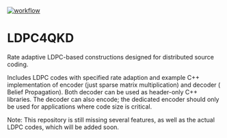 [![workflow](https://github.com/XQP-Munich/LDPC4QKD/actions/workflows/ci-cmake_tests.yml/badge.svg)](https://github.com/XQP-Munich/LDPC4QKD/actions)

# LDPC4QKD

Rate adaptive LDPC-based constructions designed for distributed source coding.

Includes LDPC codes with specified rate adaption and example C++ implementation of encoder (just sparse matrix multiplication) and decoder (
Belief Propagation). Both decoder can be used as header-only C++ libraries.
The decoder can also encode; the dedicated encoder should only be used for applications where code size is critical.

Note: This repository is still missing several features, as well as the actual LDPC codes, which will be added soon.
